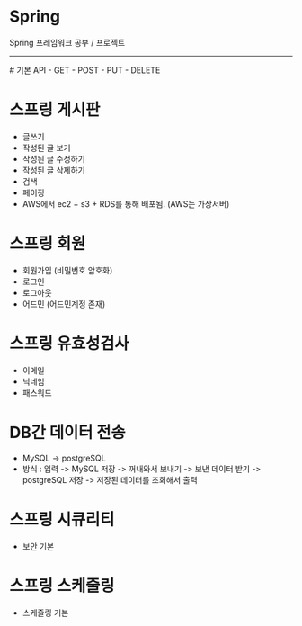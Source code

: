 # Spring
Spring 프레임워크 공부 / 프로젝트

<hr>
# 기본 API
- GET
- POST
- PUT
- DELETE

# 스프링 게시판
- 글쓰기  
- 작성된 글 보기
- 작성된 글 수정하기
- 작성된 글 삭제하기
- 검색
- 페이징
- AWS에서 ec2 + s3 + RDS를 통해 배포됨. (AWS는 가상서버)

# 스프링 회원
- 회원가입 (비밀번호 암호화)
- 로그인
- 로그아웃
- 어드민 (어드민계정 존재)

# 스프링 유효성검사
- 이메일
- 닉네임
- 패스워드

# DB간 데이터 전송
- MySQL -> postgreSQL
- 방식 : 입력 -> MySQL 저장 -> 꺼내와서 보내기 -> 보낸 데이터 받기 -> postgreSQL 저장 -> 저장된 데이터를 조회해서 출력

# 스프링 시큐리티
- 보안 기본

# 스프링 스케줄링
- 스케줄링 기본

